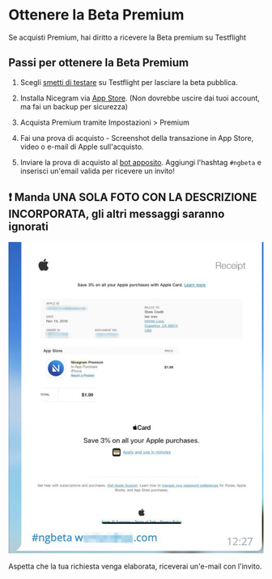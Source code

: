 # Ottenere la Beta Premium

Se acquisti Premium, hai diritto a ricevere la Beta premium su Testflight

## Passi per ottenere la Beta Premium

1) Scegli [smetti di testare](images/StopTesting.png) su Testflight per lasciare la beta pubblica.

2) Installa Nicegram via [App Store](https://itunes.apple.com/app/id1457369322). (Non dovrebbe uscire dai tuoi account, ma fai un backup per sicurezza)

3) Acquista Premium tramite Impostazioni > Premium

4) Fai una prova di acquisto - Screenshot della transazione in App Store, video o e-mail di Apple sull'acquisto.

5) Inviare la prova di acquisto al [bot apposito](https://t.me/NicegramBetaBot). Aggiungi l'hashtag `#ngbeta` e inserisci un'email valida per ricevere un invito!

## ❗️ Manda UNA SOLA FOTO CON LA DESCRIZIONE INCORPORATA, gli altri messaggi saranno ignorati

![Esempio di richiesta](images/SampleRequest.png)

Aspetta che la tua richiesta venga elaborata, riceverai un'e-mail con l'invito.
